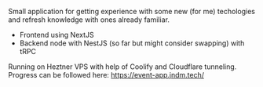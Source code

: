 Small application for getting experience with some new (for me) techologies and refresh knowledge with ones already familiar. 

- Frontend using NextJS
- Backend node with NestJS (so far but might consider swapping) with tRPC

Running on Heztner VPS with help of Coolify and Cloudflare tunneling.
Progress can be followed here: https://event-app.jndm.tech/
